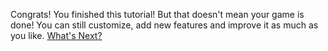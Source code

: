 Congrats! You finished this tutorial! But that doesn't mean your game is done! You can still customize, add new features and improve it as much as you like. [What's Next?](/tutorials/start/)
